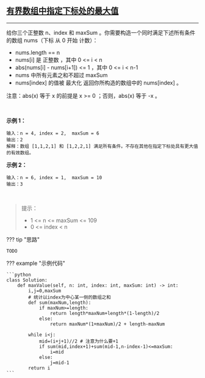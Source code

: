 ## [有界数组中指定下标处的最大值](https://leetcode.cn/problems/maximum-value-at-a-given-index-in-a-bounded-array/)
---
给你三个正整数 n、index 和 maxSum 。你需要构造一个同时满足下述所有条件的数组 nums（下标 从 0 开始 计数）：

* nums.length == n
* nums[i] 是 正整数 ，其中 0 <= i < n
* abs(nums[i] - nums[i+1]) <= 1 ，其中 0 <= i < n-1
* nums 中所有元素之和不超过 maxSum
* nums[index] 的值被 最大化
返回你所构造的数组中的 nums[index] 。

注意：abs(x) 等于 x 的前提是 x >= 0 ；否则，abs(x) 等于 -x 。

 

**示例 1：**

    输入：n = 4, index = 2,  maxSum = 6  
    输出：2  
    解释：数组 [1,1,2,1] 和 [1,2,2,1] 满足所有条件。不存在其他在指定下标处具有更大值的有效数组。  

**示例 2：**

    输入：n = 6, index = 1,  maxSum = 10  
    输出：3
 

> 提示：  
> * 1 <= n <= maxSum <= 109  
> * 0 <= index < n



??? tip "思路"

    TODO

??? example "示例代码"

    ```python
    class Solution:
        def maxValue(self, n: int, index: int, maxSum: int) -> int:
            i,j=0,maxSum
            # 统计以index为中心某一侧的数组之和
            def sum(maxNum,length):
                if maxNum>=length:
                    return length*maxNum+length*(1-length)/2
                else:
                    return maxNum*(1+maxNum)/2 + length-maxNum

            while i<j:
                mid=(i+j+1)//2 # 注意为什么要+1
                if sum(mid,index+1)+sum(mid-1,n-index-1)<=maxSum:
                    i=mid
                else:
                    j=mid-1
            return i
    ```
